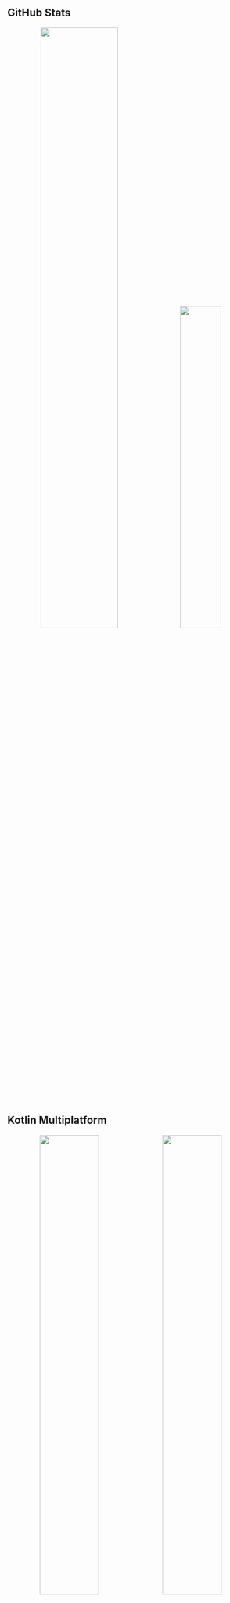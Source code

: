 ## GitHub Stats

<p align="center">
    <a href="https://github.com/keygenqt?tab=repositories"><img src="https://github-readme-stats.vercel.app/api?username=keygenqt&hide=prs&show_icons=true&theme=dark" width="56%"/></a>
    <a href="https://github.com/keygenqt?tab=repositories"><img src="https://github-readme-stats.vercel.app/api/top-langs/?username=keygenqt&theme=dark&layout=compact" width="41%"/></a>
</p>

## Kotlin Multiplatform

<p align="center">
    <a href="https://github.com/keygenqt/km-shop"><img src="https://github-readme-stats.vercel.app/api/pin/?username=keygenqt&repo=km-shop" width="49%"/></a>
    <a href="https://github.com/keygenqt/kmm-GitHubViewer"><img src="https://github-readme-stats.vercel.app/api/pin/?username=keygenqt&repo=kmm-GitHubViewer" width="49%"/></a>
</p>

## Jetpack Compose

<p align="center">
    <a href="https://github.com/keygenqt/android-GitHubViewer"><img src="https://github-readme-stats.vercel.app/api/pin/?username=keygenqt&repo=android-GitHubViewer" width="32%"/></a>
    <a href="https://github.com/keygenqt/android-DemoCompose"><img src="https://github-readme-stats.vercel.app/api/pin/?username=keygenqt&repo=android-DemoCompose" width="32%"/></a>
    <a href="https://github.com/keygenqt/compose-forms"><img src="https://github-readme-stats.vercel.app/api/pin/?username=keygenqt&repo=compose-forms" width="32%"/></a>
</p>

## Snap Store

<p align="center">
    <a href="https://github.com/keygenqt/Deployer"><img src="https://github-readme-stats.vercel.app/api/pin/?username=keygenqt&repo=Deployer&v=1" width="32%"/></a>
    <a href="https://github.com/keygenqt/BackupZ"><img src="https://github-readme-stats.vercel.app/api/pin/?username=keygenqt&repo=BackupZ" width="32%"/></a>
    <a href="https://github.com/keygenqt/Changeln"><img src="https://github-readme-stats.vercel.app/api/pin/?username=keygenqt&repo=Changeln" width="32%"/></a>
    <a href="https://github.com/keygenqt/Screener"><img src="https://github-readme-stats.vercel.app/api/pin/?username=keygenqt&repo=Screener" width="32%"/></a>
    <a href="https://github.com/keygenqt/ScreenerQt"><img src="https://github-readme-stats.vercel.app/api/pin/?username=keygenqt&repo=ScreenerQt&v=1" width="32%"/></a>
    <a href="https://github.com/keygenqt/AssistantQt"><img src="https://github-readme-stats.vercel.app/api/pin/?username=keygenqt&repo=AssistantQt" width="32%"/></a>
</p>
